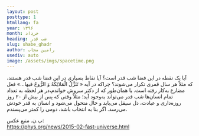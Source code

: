 ```yaml
---
layout: post
posttype: 1
htmllang: fa
year: ۱۳۹۶
month: خرداد
heading: شب قدر
slug: shabe_ghadr
author: رامین مجاب
usediv: auto
image: /assets/imgs/spacetime.png
---
```


آیا یک نقطه در این فضا شب قدر است؟
آیا نقاط بسیاری در این فضا شب قدر هستند، که مثلاً هر سال قمری تکرار می‌شوند؟ چراکه در آیه « تَنَزَّلُ الْمَلائِکَةُ وَ الرُّوحُ فیها...» فعل مضارع به‌کار رفته ‌است.
یا همان‌طور که از دکتر سروش خواندم،در هر لحظه به تعداد تمام انسان‌ها شب قدر می‌تواند به‌وجود آید؛ مثلاً وقتی که پس از بیش از ۲۰ روز روزه‌داری و عبادت، دل سیقل می‌یابد و حال متحول می‌شود و انسان به قدر خودش می‌رسد.
اگر بنا به انتخاب باشد، دومی را کمتر می‌پسندم.
		
پ.ن. منبع عکس:	
https://phys.org/news/2015-02-fast-universe.html
